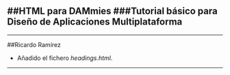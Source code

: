 ##HTML para DAMmies
###Tutorial básico para Diseño de Aplicaciones Multiplataforma
---

---
##Ricardo Ramírez
* Añadido el fichero *headings.html*.
---
